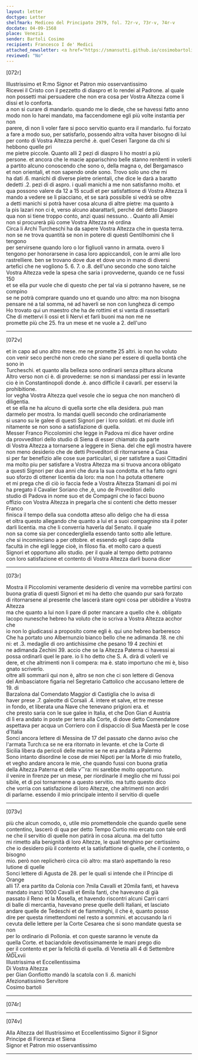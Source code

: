 ```yaml
---
layout: letter
doctype: Letter
shelfmark: Mediceo del Principato 2979, fol. 72r-v, 73r-v, 74r-v
docdate: 04-09-1568
place: Venezia
sender: Bartoli Cosimo
recipient: Francesco I de' Medici
attached_newsletter: <a href="https://smansutti.github.io/cosimobartoli/texts/3080_097/">3080_097</a>
reviewed: "No"
---
```


[072r]  
  
  
Illustrissimo et R:mo Signor et Patron mio osservantissimo  
Ricevei il Cristo con il pezzetto di diaspro et lo rendei al Padrone. al quale  
non possetti mai persuadere che non era cosa per Vostra Altezza come li dissi et lo conforta.  
a non si curare di mandarlo. quando me lo diede, che se havessi fatto anno  
modo non lo harei mandato, ma faccendomene egli più volte instantia per non  
parere, di non li voler fare si poco servitio quanto era il mandarlo. fui forzato  
a fare a modo suo, per satisfarlo, possendo altra volta haver bisogno di lui  
per conto di Vostra Altezza perché .è. quel Ceseri Targone da chi si hebbono quelle pri  
me pietre piccole. Quanto alli 2 pezi di diaspro li ho mostri a più  
persone. et ancora che le macie apparischino belle stanno renitenti in volerli  
a partito alcuno conoscendo che sono o, della magna o, del Bergamasco  
et non orientali, et non sapendo onde sono. Trovo solo uno che mi  
ha dati .6. manichi di diverse pietre orientali, che dice le darà a baratto  
dedetti .2. pezi di di aspro. i quali manichi a me non satisfanno molto. et  
qua possono valere da 12 a 15 scudi et per satisfattione di Vostra Altezza li  
mando a vedere se li piacciano, et se sarà possibile si vedrà se oltre  
a detti manichi si potrà haver cosa alcuna di altre pietre: ma quanto à  
la pis lazari non ci è, verso alcuno abarattarli, perché del detto Diaspro  
qua non si tiene troppo conto, anzi quasi nessuno. . Quanto alli Amiei  
non si procurerà più come Vostra Altezza né ordina  
Circa li Archi Turcheschi ha da sapere Vostra Altezza che in questa terra.  
non se ne trova quantità se non in potere di questi Gentilhomini che li tengono  
per servirsene quando loro o lor figliuoli vanno in armata. overo li  
tengono per honorarsene in casa loro appiccandoli, con le armi alle loro  
rastrelliere. ben se trovano dove due et dove uno in mano di diversi  
artefici che ne vogliono 5. 6. 7. o .8. dell'uno secondo che sono talche  
Vostra Altezza vede la spesa che saria i provvederne, quando ce ne fussi 150  
et se ella pur vuole che di questo che per tal via si potranno havere, se ne compino  
se ne potrà comprare quando uno et quando uno altro: ma non bisogna  
pensare né a tal somma, né ad haverli se non con lungheza di cempo  
Ho trovato qui un maestro che ha de rottimi et si vanta di rassettarli  
Che di mettervi li ossi et li Nervi et farli buoni ma non me ne  
promette più che 25. fra un mese et ne vuole a 2. dell'uno  
  
---  

[072v]  
  
  
et in capo ad uno altro mese. me ne promette 25 altri. io non ho voluto  
con venir seco perché non credo che siano per essere di quella bontà che sono in  
Turcheschi. et quanto alla belleza sono ordinarii senza pittura alcuna  
Altro verso non ci è. di provederne: se non si mandassi per essi in levante  
cio è in Constantinopoli donde .è. anco difficile il cavarli. per esservi la prohibitione.  
lor vegha Vostra Altezza quel vesole che io segua che non mancherò di diligentia.  
et se ella ne ha alcuno di quella sorte che ella desidera. può man  
darmelo per mostra. Io mandai quelli secondo che ordinariamente  
si usano su le galee di questi Signori per i loro soldati. et mi duole infi  
nitamente se non sono a satisfazione di quella.  
Messer Franco Piccolomini che legge in Padova mi dice haver ordine  
da provveditori dello studio di Siena di esser chiamato da parte  
di Vostra Altezza a tornarsene a leggere in Siena. del che egli mostra havere  
non meno desiderio che de detti Proveditori di ritornarsene a Casa  
sì per far benefizio alle cose sue particulari, sì per satisfare a suoi Cittadini  
ma molto piu per satisfare a Vostra Altezza ma si truova ancora obligato  
a questi Signori per dua anni che dura la sua condotta. et ha fatto ogni  
suo sforzo di ottener licentia da loro: ma non l ha potuta ottenere  
et mi prega che di ciò io faccia fede a Vostra Altezza Stamani di poi mi  
ha pregato il Cavalier Soriano che ,è, uno de Proveditori dello  
studio di Padova in nome suo et de Compagni che io facci buono  
offizio con Vostra Altezza in pregarla che si contenti che detto messer Franco  
finisca il tempo della sua condotta atteso allo deligo che ha di essa  
et oltra questo allegando che quanto a lui et a suoi compagnino sta il poter  
darli licentia. ma che li converria haverla dal Senato. il quale  
non sa come sia per concedergliella essendo tanto sotto alle letture.  
che si incominciano a per ottobre. et essendo egli capo della  
facultà in che egli legge cioè, in filoso fia. et molto caro a questi  
Signori et opportuno allo studio. per il quale al tempo detto potranno  
con loro satisfazione et contento di Vostra Altezza darli buona dicer  
  
---  

[073r]  
  
  
Mostra il Piccolomini veramente desiderio di venire ma vorrebbe partirsi con  
buona gratia di questi Signori et mi ha detto che quando pur sarà forzato  
di ritornarsene al presente che lascerà stare ogni cosa per ubbidire a Vostra Altezza  
ma che quanto a lui non li pare di poter mancare a quello che è. obligato  
Iacopo nunesche hebreo ha voluto che io scriva a Vostra Altezza acchor che  
io non lo giudicassi a proposito come egli è. qui uno hebreo barberesco  
Che ha portato uno Albernunzio bianco bello che ne adimanda .18. ne chi  
ni: et .3. medaglie di oro antichissime che pesano 19 4 zechini et  
ne adimanda Zechini 39. accio che se la Altezza Paterna ci havessi ai  
possa ordinarli quel le pare. io li ho detto che S. A. dirà di volerli ve  
dere, et che altrimenti non li compera: ma è. stato importuno che mi è, biso  
gnato scriverlo.  
oltre alli sommarii qui non è, altro se non che ci son lettere di Genova  
del Ambasciatore figaria nel Segretario Cattolico che accusano lettere de 19. di  
Barzalona dal Comendato Maggior di Castiglia che lo avisa di  
haver prese .7. galeotte di Corsali .4. intere et salve, et tre messe  
in fondo, et liberata una Nave che tenevano prigioni era. et  
che presto saria con le sue galee in Italia, et che Don Gian d Austria  
di lì era andato in poste per terra alla Corte, di dove detto Comendatore  
aspettava per acqua un Corriero con il dispaccio di Sua Maestà per le cose d'Italia  
Sonci ancora lettere di Messina de 17 del passato che danno aviso che  
l'armata Turch:ca se ne era ritornato in levante. et che la Corte di  
Sicilia libera da pericoli delle marine se ne era andata a Palermo  
Sono intanto disordine le cose de miei Nipoti per la Morte di mio fratello,  
et vegho andare ancora le mie, che quando fussi con buona gratia  
della Altezza Paterna et della v⁀ra: mi sarebbe molto opportuno.  
il venire in firenze per un mese, per riordinarle il meglio che mi fussi poi  
sibile, et di poi tornarmene a questo servitio. ma tutto questo dico  
che vorria con satisfazione di loro Altezze, che altrimenti non ardiri  
di parlarne. essendo il mio principale intento il servitio di quelle  
  
---  

[073v]  
  
  
più che alcun comodo, o, utile mio promettendole che quando quelle sene  
contentino, lascerò di qua per detto Tempo Curtio mio ercato con tale ordi  
ne che il servitio di quelle non patirà in cosa alcuna. ma del tutto  
mi rimetto alla benignità di loro Altezze, le quali tenghino per certissimo  
che io desidero più il contento et la satisfattione di quelle, che il contento, o bisogno  
mio. però non replicherò circa ciò altro: ma starò aspettando la reso  
lutione di quelle  
Sonci lettere di Agusta de 28. per le quali si intende che il Principe di Orange  
alli 17. era partito da Colonia con 7mila Cavalli et 20mila fanti, et haveva  
mandato inanzi 1000 Cavalli et 6mila fanti, che havevano di già  
passato il Reno et la Mosella, et havendo riscontri alcuni Carri carri  
di balle di mercantia, havevano prese quelle delli Italiani, et lasciato  
andare quelle de Tedeschi et de fiamminghi, il che è, quanto posso  
dire per questa rimettendomi nel resto a sommini. et accusando la ri  
cevuta delle lettere per la Corte Cesarea che si sono mandate questa se non  
per lo ordinario di Pollonia. et con queste saranno le venute da  
quella Corte. et baciandole devotissimamente le mani prego dio  
per il contento et per la felicità di quella. di Venetia alli 4 di Settembre  
M̅D̅L̅xvii  
Illustrissima et Eccellentissima  
Di Vostra Altezza  
per Gian Gonfiotto mandò la scatola con li .6. manichi  
Afezionatissimo Servitore  
Cosimo bartoli  
  
---  

[074r]  
  
  
  
---  

[074v]  
  
  
Alla Altezza del Illustrissimo et Eccellentissimo Signor il Signor  
Principe di Fiorenza et Siena  
Signor et Patron mio osservantissimo  
  
---  


